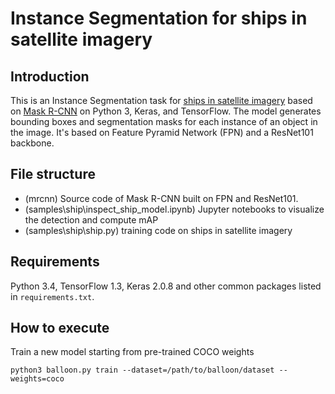 # Instance Segmentation for ships in satellite imagery

## Introduction
This is an Instance Segmentation task for [ships in satellite imagery](https://www.kaggle.com/rhammell/ships-in-satellite-imagery) based on  [Mask R-CNN](https://arxiv.org/abs/1703.06870) on Python 3, Keras, and TensorFlow. The model generates bounding boxes and segmentation masks for each instance of an object in the image. It's based on Feature Pyramid Network (FPN) and a ResNet101 backbone.

## File structure 
* (mrcnn) Source code of Mask R-CNN built on FPN and ResNet101.
* (samples\ship\inspect_ship_model.ipynb) Jupyter notebooks to visualize the detection and compute mAP
* (samples\ship\ship.py) training code on ships in satellite imagery

## Requirements
Python 3.4, TensorFlow 1.3, Keras 2.0.8 and other common packages listed in `requirements.txt`.

## How to execute
Train a new model starting from pre-trained COCO weights
```
python3 balloon.py train --dataset=/path/to/balloon/dataset --weights=coco
```
